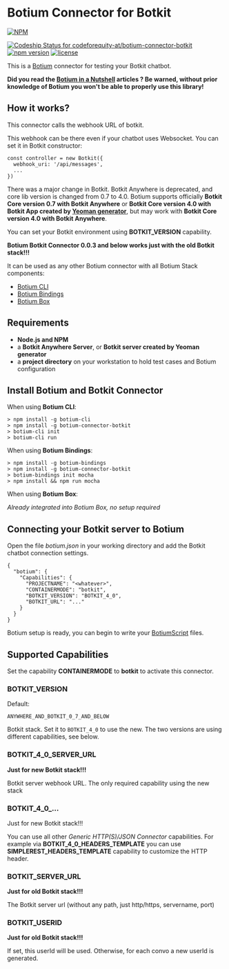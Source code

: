 # Botium Connector for Botkit 

[![NPM](https://nodei.co/npm/botium-connector-botkit.png?downloads=true&downloadRank=true&stars=true)](https://nodei.co/npm/botium-connector-botkit/)

[![Codeship Status for codeforequity-at/botium-connector-botkit](https://app.codeship.com/projects/37c8d920-f4bf-0136-7dbf-66214a6dafed/status?branch=master)](https://app.codeship.com/projects/320746)
[![npm version](https://badge.fury.io/js/botium-connector-botkit.svg)](https://badge.fury.io/js/botium-connector-botkit)
[![license](https://img.shields.io/github/license/mashape/apistatus.svg)]()

This is a [Botium](https://github.com/codeforequity-at/botium-core) connector for testing your Botkit chatbot.

__Did you read the [Botium in a Nutshell](https://medium.com/@floriantreml/botium-in-a-nutshell-part-1-overview-f8d0ceaf8fb4) articles ? Be warned, without prior knowledge of Botium you won't be able to properly use this library!__

## How it works?

This connector calls the webhook URL of botkit. 

This webhook can be there even if your chatbot uses Websocket. You can set it in Botkit constructor:
```
const controller = new Botkit({
  webhook_uri: '/api/messages',
  ...
})
```

There was a major change in Botkit. Botkit Anywhere is deprecated, and core lib version is changed from 0.7 to 4.0. 
Botium supports officially __Botkit Core version 0.7 with Botkit Anywhere__ or 
__Botkit Core version 4.0 with Botkit App created by [Yeoman generator](https://www.npmjs.com/package/generator-botkit)__,
but may work with __Botkit Core version 4.0 with Botkit Anywhere__. 

You can set your Botkit environment using __BOTKIT_VERSION__ capability.

__Botium Botkit Connector 0.0.3 and below works just with the old Botkit stack!!!__

It can be used as any other Botium connector with all Botium Stack components:
* [Botium CLI](https://github.com/codeforequity-at/botium-cli/)
* [Botium Bindings](https://github.com/codeforequity-at/botium-bindings/)
* [Botium Box](https://www.botium.at)


## Requirements

* __Node.js and NPM__
* a __Botkit Anywhere Server__, or __Botkit server created by Yeoman generator__
* a __project directory__ on your workstation to hold test cases and Botium configuration

## Install Botium and Botkit Connector

When using __Botium CLI__:

```
> npm install -g botium-cli
> npm install -g botium-connector-botkit
> botium-cli init
> botium-cli run
```

When using __Botium Bindings__:

```
> npm install -g botium-bindings
> npm install -g botium-connector-botkit
> botium-bindings init mocha
> npm install && npm run mocha
```

When using __Botium Box__:

_Already integrated into Botium Box, no setup required_

## Connecting your Botkit server to Botium

Open the file _botium.json_ in your working directory and add the Botkit chatbot connection settings.

```
{
  "botium": {
    "Capabilities": {
      "PROJECTNAME": "<whatever>",
      "CONTAINERMODE": "botkit",
      "BOTKIT_VERSION": "BOTKIT_4_0",
      "BOTKIT_URL": "..."
    }
  }
}
```
Botium setup is ready, you can begin to write your [BotiumScript](https://github.com/codeforequity-at/botium-core/wiki/Botium-Scripting) files.

## Supported Capabilities

Set the capability __CONTAINERMODE__ to __botkit__ to activate this connector.

### BOTKIT_VERSION
Default: 

```ANYWHERE_AND_BOTKIT_0_7_AND_BELOW```

Botkit stack. Set it to ```BOTKIT_4_0``` to use the new. 
The two versions are using different capabilities, see below. 

### BOTKIT_4_0_SERVER_URL
__Just for new Botkit stack!!!__

Botkit server webhook URL. The only required capability using the new stack

### BOTKIT_4_0_...
Just for new Botkit stack!!!

You can use all other _Generic HTTP(S)/JSON Connector_ capabilities. 
For example via __BOTKIT_4_0_HEADERS_TEMPLATE__ you can use __SIMPLEREST_HEADERS_TEMPLATE__ capability to customize the HTTP header.

### BOTKIT_SERVER_URL
__Just for old Botkit stack!!!__

The Botkit server url (without any path, just http/https, servername, port)

### BOTKIT_USERID
__Just for old Botkit stack!!!__

If set, this userId will be used. Otherwise, for each convo a new userId is generated.
